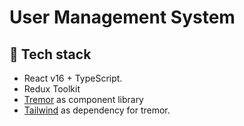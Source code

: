 User Management System
=====================

🧰 Tech stack
-------------

- React v16 + TypeScript.
- Redux Toolkit
- [Tremor](https://www.tremor.so/) as component library
- [Tailwind](https://tailwindcss.com/) as dependency for tremor.
